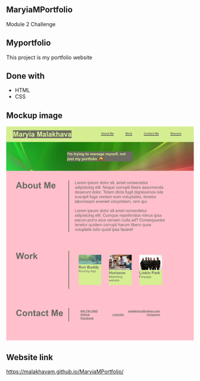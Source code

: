 ## MaryiaMPortfolio

Module 2 Challenge

## Myportfolio
This project is my portfolio website

## Done with
* HTML <br/>
* CSS

## Mockup image <br/>
![Mockup-image](assets/Images/ScreenShot.png)

## Website link

https://malakhavam.github.io/MaryiaMPortfolio/


